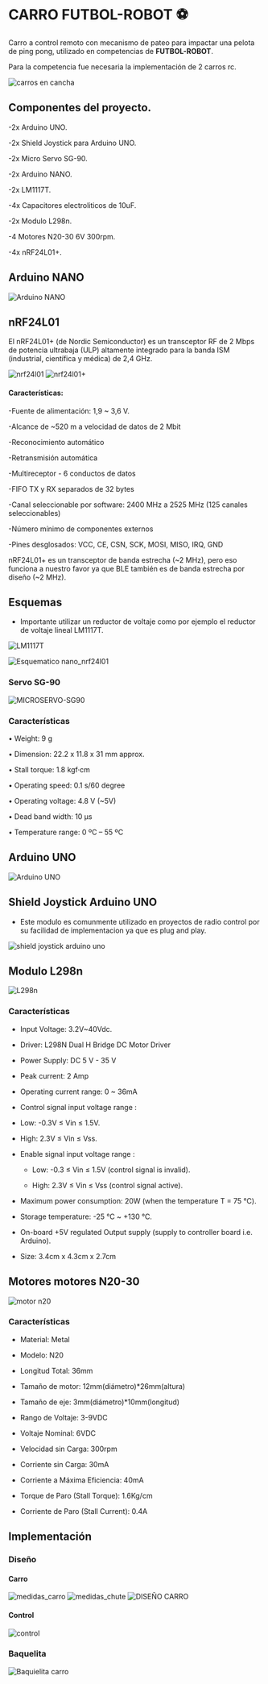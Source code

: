 # CARRO FUTBOL-ROBOT ⚽

Carro a control remoto con mecanismo de pateo para impactar una pelota de ping pong, utilizado en competencias de **FUTBOL-ROBOT**.

Para la competencia fue necesaria la implementación de 2 carros rc.

![carros en cancha](https://github.com/user-attachments/assets/6c64a3f3-58df-4512-a62e-8f9e4a9a27e7)


## Componentes del proyecto.
-2x Arduino UNO.

-2x Shield Joystick para Arduino UNO.

-2x Micro Servo SG-90.

-2x Arduino NANO.

-2x LM1117T.

-4x Capacitores electroliticos de 10uF.

-2x Modulo L298n.

-4 Motores N20-30 6V 300rpm.

-4x nRF24L01+.

## Arduino NANO
![Arduino NANO](https://github.com/user-attachments/assets/898a8f89-511a-47d0-bf99-3d9cd5ecf519)
## nRF24L01
El nRF24L01+ (de Nordic Semiconductor) es un transceptor RF de 2 Mbps de potencia ultrabaja (ULP) altamente integrado para la banda ISM (industrial, científica y médica) de 2,4 GHz.

![nrf24l01](https://github.com/user-attachments/assets/df9bdd2f-6406-42bb-9b18-c666d369ce44)
![nrf24l01+](https://github.com/user-attachments/assets/755e560f-a14c-4e8a-852c-f8f891db5641)

#### Características:

-Fuente de alimentación: 1,9 ~ 3,6 V.

-Alcance de ~520 m a velocidad de datos de 2 Mbit

-Reconocimiento automático

-Retransmisión automática

-Multireceptor - 6 conductos de datos

-FIFO TX y RX separados de 32 bytes

-Canal seleccionable por software: 2400 MHz a 2525 MHz (125 canales seleccionables)

-Número mínimo de componentes externos

-Pines desglosados: VCC, CE, CSN, SCK, MOSI, MISO, IRQ, GND

nRF24L01+ es un transceptor de banda estrecha (~2 MHz), pero eso funciona a nuestro favor ya que BLE también es de banda estrecha por diseño (~2 MHz).

## Esquemas
- Importante utilizar un reductor de voltaje como por ejemplo el reductor de voltaje lineal LM1117T.

![LM1117T](https://github.com/user-attachments/assets/91465357-7761-4e9a-9a8e-317ac70d04b5)

![Esquematico nano_nrf24l01](https://github.com/user-attachments/assets/b75a1f95-19a6-46dd-ba80-cd47fc84cf41)

### Servo SG-90
![MICROSERVO-SG90](https://github.com/user-attachments/assets/6dc06b7a-4373-4651-af49-e03a2b4ed1fa)
### Características
• Weight: 9 g


• Dimension: 22.2 x 11.8 x 31 mm approx.

• Stall torque: 1.8 kgf·cm

• Operating speed: 0.1 s/60 degree

• Operating voltage: 4.8 V (~5V)

• Dead band width: 10 μs

• Temperature range: 0 ºC – 55 ºC 

## Arduino UNO
![Arduino UNO](https://github.com/user-attachments/assets/43efba03-fb16-4c11-a885-921c84e93d18)

## Shield Joystick Arduino UNO
- Este modulo es comunmente utilizado en proyectos de radio control por su facilidad de implementacion ya que es plug and play.

![shield joystick arduino uno](https://github.com/user-attachments/assets/cb9e746b-7f79-43ea-9384-de43bee48249)

## Modulo L298n
![L298n](https://github.com/user-attachments/assets/4fc1629b-e8e9-48fc-8235-48c61affbcd3)
### Características

- Input Voltage: 3.2V~40Vdc.

- Driver: L298N Dual H Bridge DC Motor Driver

- Power Supply: DC 5 V - 35 V

- Peak current: 2 Amp

- Operating current range: 0 ~ 36mA

- Control signal input voltage range :

- Low: -0.3V ≤ Vin ≤ 1.5V.

- High: 2.3V ≤ Vin ≤ Vss.

- Enable signal input voltage range :

  - Low: -0.3 ≤ Vin ≤ 1.5V (control signal is invalid).

   - High: 2.3V ≤ Vin ≤ Vss (control signal active).

- Maximum power consumption: 20W (when the temperature T = 75 ℃).

- Storage temperature: -25 ℃ ~ +130 ℃.

- On-board +5V regulated Output supply (supply to controller board i.e. Arduino).

- Size: 3.4cm x 4.3cm x 2.7cm 

## Motores motores N20-30
![motor n20](https://github.com/user-attachments/assets/428f9609-6b5f-4b20-9627-035b6011f52b)
### Características
- Material: Metal

- Modelo: N20

- Longitud Total: 36mm

- Tamaño de motor: 12mm(diámetro)*26mm(altura)

- Tamaño de eje: 3mm(diámetro)*10mm(longitud)

- Rango de Voltaje: 3-9VDC

- Voltaje Nominal: 6VDC

- Velocidad sin Carga: 300rpm

- Corriente sin Carga: 30mA

- Corriente a Máxima Eficiencia: 40mA

- Torque de Paro (Stall Torque): 1.6Kg/cm

- Corriente de Paro (Stall Current): 0.4A


## Implementación
### Diseño
#### Carro
![medidas_carro](https://github.com/user-attachments/assets/8fb79b0c-bf00-47bf-8923-b42c0c8ad579)
![medidas_chute](https://github.com/user-attachments/assets/d81462ae-ee78-4f3b-b31e-ff3c2396a585)
![DISEÑO CARRO](https://github.com/user-attachments/assets/435f123a-3d59-4163-ad9c-7ca781ab9808)

#### Control
![control](https://github.com/user-attachments/assets/bdf43acb-c709-439b-b96e-e7dba0fc8870)


### Baquelita
![Baquielita carro](https://github.com/user-attachments/assets/4c96253b-2f41-41fb-b2a3-63b71718f400)
